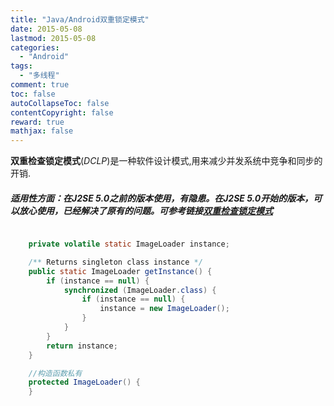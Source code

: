 ```yaml
---
title: "Java/Android双重锁定模式"
date: 2015-05-08
lastmod: 2015-05-08
categories:
  - "Android"
tags:
  - "多线程"
comment: true
toc: false
autoCollapseToc: false
contentCopyright: false
reward: true
mathjax: false
---
```


**双重检查锁定模式**(*DCLP*)是一种软件设计模式,用来减少并发系统中竞争和同步的开销.


##### 适用性方面：在J2SE 5.0之前的版本使用，有隐患。在J2SE 5.0开始的版本，可以放心使用，已经解决了原有的问题。可参考链接[双重检查锁定模式](http://zh.wikipedia.org/zh-cn/双重检查锁定模式)
```java

	private volatile static ImageLoader instance;

	/** Returns singleton class instance */
	public static ImageLoader getInstance() {
		if (instance == null) {
			synchronized (ImageLoader.class) {
				if (instance == null) {
					instance = new ImageLoader();
				}
			}
		}
		return instance;
	}

	//构造函数私有
	protected ImageLoader() {
	}
	
```